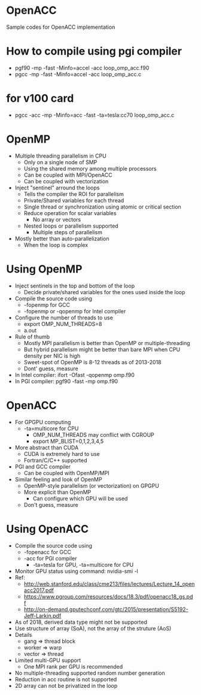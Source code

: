 # OpenACC
Sample codes for OpenACC implementation

# How to compile using pgi compiler
- pgf90 -mp -fast -Minfo=accel -acc loop_omp_acc.f90
- pgcc -mp -fast -Minfo=accel -acc loop_omp_acc.c
# for v100 card
- pgcc -acc -mp -Minfo=acc -fast -ta=tesla:cc70 loop_omp_acc.c

# OpenMP
- Multiple threading parallelism in CPU
  - Only on a single node of SMP
  - Using the shared memory among multiple processors
  - Can be coupled with MPI/OpenACC
  - Can be coupled with vectorization
- Inject "sentinel" arround the loops
  - Tells the compiler the ROI for parallelism
  - Private/Shared variables for each thread
  - Single thread or synchronization using atomic or critical section
  - Reduce operation for scalar variables
    - No array or vectors
  - Nested loops or parallelism supported
    - Multiple steps of parallelism
- Mostly better than auto-parallelization
  - When the loop is complex
  
# Using OpenMP
- Inject sentinels in the top and bottom of the loop
  - Decide private/shared variables for the ones used inside the loop
- Compile the source code using 
  - -fopenmp for GCC
  - -fopenmp or -qopenmp for Intel compiler
- Configure the number of threads to use
  - export OMP_NUM_THREADS=8
  - a.out
- Rule of thumb
  - Mostly MPI parallelism is better than OpenMP or multiple-threading
  - But hybrid parallelism might be better than bare MPI when CPU density per NIC is high
  - Sweet-spot of OpenMP is 8-12 threads as of 2013-2018
  - Dont' guess, measure
- In Intel compiler: ifort -Ofast -qopenmp omp.f90
- In PGI compiler: pgf90 -fast -mp omp.f90

# OpenACC
- For GPGPU computing
  - -ta=multicore for CPU
    - OMP_NUM_THREADS may conflict with CGROUP
    - export MP_BLIST=0,1,2,3,4,5
- More abstract than CUDA
  - CUDA is extremely hard to use
  - Fortran/C/C++ supported
- PGI and GCC compiler
  - Can be coupled with OpenMP/MPI
- Similar feeling and look of OpenMP
  - OpenMP-style parallelism (or vectorization) on GPGPU
  - More explicit than OpenMP
    - Can configure which GPU will be used
  - Don't guess, measure

# Using OpenACC
- Compile the source code using 
  - -fopenacc for GCC
  - -acc for PGI compiler
    - -ta=tesla for GPU, -ta=multicore for CPU
- Monitor GPU status using command: nvidia-smi -l
- Ref:
  - http://web.stanford.edu/class/cme213/files/lectures/Lecture_14_openacc2017.pdf
  - https://www.pgroup.com/resources/docs/18.3/pdf/openacc18_gs.pdf
  - http://on-demand.gputechconf.com/gtc/2015/presentation/S5192-Jeff-Larkin.pdf
- As of 2018, derived data type might not be supported
- Use structure of array (SoA), not the array of the struture (AoS)
- Details
  - gang => thread block
  - worker => warp
  - vector => thread
- Limited multi-GPU support
  - One MPI rank per GPU is recommended
- No multiple-threading supported random number generation
- Reduction in acc routine is not supported
- 2D array can not be privatized in the loop

